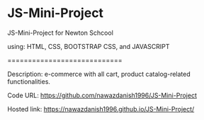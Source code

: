 # JS-Mini-Project


JS-Mini-Project for Newton Schcool

using: HTML, CSS, BOOTSTRAP CSS, and JAVASCRIPT


============================


Description:
e-commerce with all cart, product catalog-related functionalities.

Code URL:
https://github.com/nawazdanish1996/JS-Mini-Project

Hosted link:
https://nawazdanish1996.github.io/JS-Mini-Project/